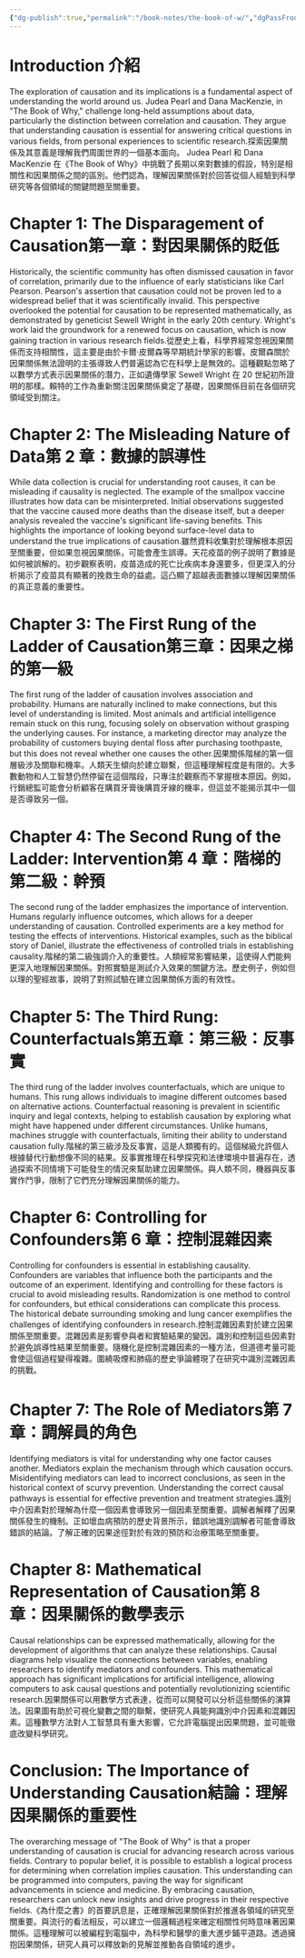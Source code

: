 ```yaml
---
{"dg-publish":true,"permalink":"/book-notes/the-book-of-w/","dgPassFrontmatter":true}
---
```


# Introduction 介紹

The exploration of causation and its implications is a fundamental aspect of understanding the world around us. Judea Pearl and Dana MacKenzie, in "The Book of Why," challenge long-held assumptions about data, particularly the distinction between correlation and causation. They argue that understanding causation is essential for answering critical questions in various fields, from personal experiences to scientific research.探索因果關係及其意義是理解我們周圍世界的一個基本面向。 Judea Pearl 和 Dana MacKenzie 在《The Book of Why》中挑戰了長期以來對數據的假設，特別是相關性和因果關係之間的區別。他們認為，理解因果關係對於回答從個人經驗到科學研究等各個領域的關鍵問題至關重要。

# Chapter 1: The Disparagement of Causation第一章：對因果關係的貶低

Historically, the scientific community has often dismissed causation in favor of correlation, primarily due to the influence of early statisticians like Carl Pearson. Pearson's assertion that causation could not be proven led to a widespread belief that it was scientifically invalid. This perspective overlooked the potential for causation to be represented mathematically, as demonstrated by geneticist Sewell Wright in the early 20th century. Wright's work laid the groundwork for a renewed focus on causation, which is now gaining traction in various research fields.從歷史上看，科學界經常忽視因果關係而支持相關​​性，這主要是由於卡爾·皮爾森等早期統計學家的影響。皮爾森關於因果關係無法證明的主張導致人們普遍認為它在科學上是無效的。這種觀點忽略了以數學方式表示因果關係的潛力，正如遺傳學家 Sewell Wright 在 20 世紀初所證明的那樣。賴特的工作為重新關注因果關係奠定了基礎，因果關係目前在各個研究領域受到關注。

# Chapter 2: The Misleading Nature of Data第 2 章：數據的誤導性

While data collection is crucial for understanding root causes, it can be misleading if causality is neglected. The example of the smallpox vaccine illustrates how data can be misinterpreted. Initial observations suggested that the vaccine caused more deaths than the disease itself, but a deeper analysis revealed the vaccine's significant life-saving benefits. This highlights the importance of looking beyond surface-level data to understand the true implications of causation.雖然資料收集對於理解根本原因至關重要，但如果忽視因果關係，可能會產生誤導。天花疫苗的例子說明了數據是如何被誤解的。初步觀察表明，疫苗造成的死亡比疾病本身還要多，但更深入的分析揭示了疫苗具有顯著的挽救生命的益處。這凸顯了超越表面數據以理解因果關係的真正意義的重要性。

# Chapter 3: The First Rung of the Ladder of Causation第三章：因果之梯的第一級

The first rung of the ladder of causation involves association and probability. Humans are naturally inclined to make connections, but this level of understanding is limited. Most animals and artificial intelligence remain stuck on this rung, focusing solely on observation without grasping the underlying causes. For instance, a marketing director may analyze the probability of customers buying dental floss after purchasing toothpaste, but this does not reveal whether one causes the other.因果關係階梯的第一個層級涉及關聯和機率。人類天生傾向於建立聯繫，但這種理解程度是有限的。大多數動物和人工智慧仍然停留在這個階段，只專注於觀察而不掌握根本原因。例如，行銷總監可能會分析顧客在購買牙膏後購買牙線的機率，但這並不能揭示其中一個是否導致另一個。

# Chapter 4: The Second Rung of the Ladder: Intervention第 4 章：階梯的第二級：幹預

The second rung of the ladder emphasizes the importance of intervention. Humans regularly influence outcomes, which allows for a deeper understanding of causation. Controlled experiments are a key method for testing the effects of interventions. Historical examples, such as the biblical story of Daniel, illustrate the effectiveness of controlled trials in establishing causality.階梯的第二級強調介入的重要性。人類經常影響結果，這使得人們能夠更深入地理解因果關係。對照實驗是測試介入效果的關鍵方法。歷史例子，例如但以理的聖經故事，說明了對照試驗在建立因果關係方面的有效性。

# Chapter 5: The Third Rung: Counterfactuals第五章：第三級：反事實

The third rung of the ladder involves counterfactuals, which are unique to humans. This rung allows individuals to imagine different outcomes based on alternative actions. Counterfactual reasoning is prevalent in scientific inquiry and legal contexts, helping to establish causation by exploring what might have happened under different circumstances. Unlike humans, machines struggle with counterfactuals, limiting their ability to understand causation fully.階梯的第三級涉及反事實，這是人類獨有的。這個梯級允許個人根據替代行動想像不同的結果。反事實推理在科學探究和法律環境中普遍存在，透過探索不同情境下可能發生的情況來幫助建立因果關係。與人類不同，機器與反事實作鬥爭，限制了它們充分理解因果關係的能力。

# Chapter 6: Controlling for Confounders第 6 章：控制混雜因素

Controlling for confounders is essential in establishing causality. Confounders are variables that influence both the participants and the outcome of an experiment. Identifying and controlling for these factors is crucial to avoid misleading results. Randomization is one method to control for confounders, but ethical considerations can complicate this process. The historical debate surrounding smoking and lung cancer exemplifies the challenges of identifying confounders in research.控制混雜因素對於建立因果關係至關重要。混雜因素是影響參與者和實驗結果的變因。識別和控制這些因素對於避免誤導性結果至關重要。隨機化是控制混雜因素的一種方法，但道德考量可能會使這個過程變得複雜。圍繞吸煙和肺癌的歷史爭論體現了在研究中識別混雜因素的挑戰。

# Chapter 7: The Role of Mediators第 7 章：調解員的角色

Identifying mediators is vital for understanding why one factor causes another. Mediators explain the mechanism through which causation occurs. Misidentifying mediators can lead to incorrect conclusions, as seen in the historical context of scurvy prevention. Understanding the correct causal pathways is essential for effective prevention and treatment strategies.識別中介因素對於理解為什麼一個因素會導致另一個因素至關重要。調解者解釋了因果關係發生的機制。正如壞血病預防的歷史背景所示，錯誤地識別調解者可能會導致錯誤的結論。了解正確的因果途徑對於有效的預防和治療策略至關重要。

# Chapter 8: Mathematical Representation of Causation第 8 章：因果關係的數學表示

Causal relationships can be expressed mathematically, allowing for the development of algorithms that can analyze these relationships. Causal diagrams help visualize the connections between variables, enabling researchers to identify mediators and confounders. This mathematical approach has significant implications for artificial intelligence, allowing computers to ask causal questions and potentially revolutionizing scientific research.因果關係可以用數學方式表達，從而可以開發可以分析這些關係的演算法。因果圖有助於可視化變數之間的聯繫，使研究人員能夠識別中介因素和混雜因素。這種數學方法對人工智慧具有重大影響，它允許電腦提出因果問題，並可能徹底改變科學研究。

# Conclusion: The Importance of Understanding Causation結論：理解因果關係的重要性

The overarching message of "The Book of Why" is that a proper understanding of causation is crucial for advancing research across various fields. Contrary to popular belief, it is possible to establish a logical process for determining when correlation implies causation. This understanding can be programmed into computers, paving the way for significant advancements in science and medicine. By embracing causation, researchers can unlock new insights and drive progress in their respective fields.《為什麼之書》的首要訊息是，正確理解因果關係對於推進各領域的研究至關重要。與流行的看法相反，可以建立一個邏輯過程來確定相關性何時意味著因果關係。這種理解可以被編程到電腦中，為科學和醫學的重大進步鋪平道路。透過擁抱因果關係，研究人員可以釋放新的見解並推動各自領域的進步。